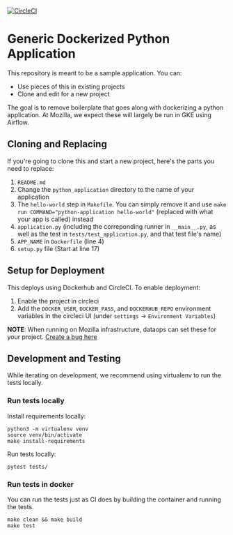 [![CircleCI](https://circleci.com/gh/fbertsch/generic-python-docker.svg?style=svg)](https://circleci.com/gh/fbertsch/generic-python-docker)

# Generic Dockerized Python Application

This repository is meant to be a sample application. You can:
- Use pieces of this in existing projects
- Clone and edit for a new project

The goal is to remove boilerplate that goes along with dockerizing
a python application. At Mozilla, we expect these will largely
be run in GKE using Airflow.

## Cloning and Replacing

If you're going to clone this and start a new project, here's the parts you need to replace:
1. `README.md`
2. Change the `python_application` directory to the name of your application
3. The `hello-world` step in `Makefile`. You can simply remove it and use `make run COMMAND="python-application hello-world"`
   (replaced with what your app is called) instead
4. `application.py` (including the correponding runner in `__main__.py`,
   as well as the test in `tests/test_application.py`, and that test file's name)
5. `APP_NAME` in `Dockerfile` (line 4)
6. `setup.py` file (Start at line 17)


## Setup for Deployment

This deploys using Dockerhub and CircleCI. To enable deployment:

1. Enable the project in circleci
2. Add the `DOCKER_USER`, `DOCKER_PASS`, and `DOCKERHUB_REPO` environment variables
   in the circleci UI (under `settings` -> `Environment Variables`)

**NOTE**: When running on Mozilla infrastructure, dataops can set these for your project. [Create a bug here](https://bugzilla.mozilla.org/enter_bug.cgi?component=Operations&product=Data%20Platform%20and%20Tools)

## Development and Testing

While iterating on development, we recommend using virtualenv
to run the tests locally.

### Run tests locally

Install requirements locally:
```
python3 -m virtualenv venv
source venv/bin/activate
make install-requirements
```

Run tests locally:
```
pytest tests/
```

### Run tests in docker

You can run the tests just as CI does by building the container
and running the tests.

```
make clean && make build
make test
```
